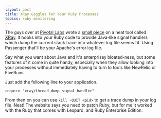 ```yaml
---
layout: post
title: XRay Goggles For Your Ruby Processes
topics: ruby monitoring
---
```

The guys over at [Pivotal Labs](http://pivotallabs.com/) wrote a [small piece](http://pivotallabs.com/users/steve/blog/articles/746-inspect-running-ruby-processes-using-xray-and-kill-3) on a neat tool called [XRay](http://xray.rubyforge.org/). It hooks into your Ruby code to provide Java-like signal handlers which dump the current stack trace into whatever log file seems fit. Using Passenger that'll be your Apache's error log file.

Say what you want about Java and it's enterprisey bloated-ness, but some features of it come in quite handy, especially when they allow looking into your processes without immediately having to turn to tools like NewRelic or FiveRuns.

Just add the following line to your application.

    require "xray/thread_dump_signal_handler"

From then on you can use `kill -QUIT <pid>` to get a trace dump in your log file. Neat! The website says you need to patch Ruby, but for me it worked with the Ruby that comes with Leopard, and Ruby Enterprise Edition.